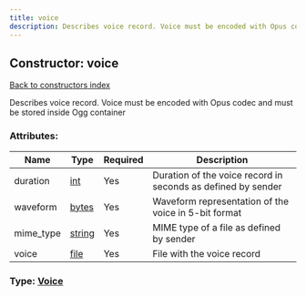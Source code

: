 ```yaml
---
title: voice
description: Describes voice record. Voice must be encoded with Opus codec and must be stored inside Ogg container
---
```

## Constructor: voice  
[Back to constructors index](index.md)



Describes voice record. Voice must be encoded with Opus codec and must be stored inside Ogg container

### Attributes:

| Name     |    Type       | Required | Description |
|----------|---------------|----------|-------------|
|duration|[int](../types/int.md) | Yes|Duration of the voice record in seconds as defined by sender|
|waveform|[bytes](../types/bytes.md) | Yes|Waveform representation of the voice in 5-bit format|
|mime\_type|[string](../types/string.md) | Yes|MIME type of a file as defined by sender|
|voice|[file](../types/file.md) | Yes|File with the voice record|



### Type: [Voice](../types/Voice.md)


